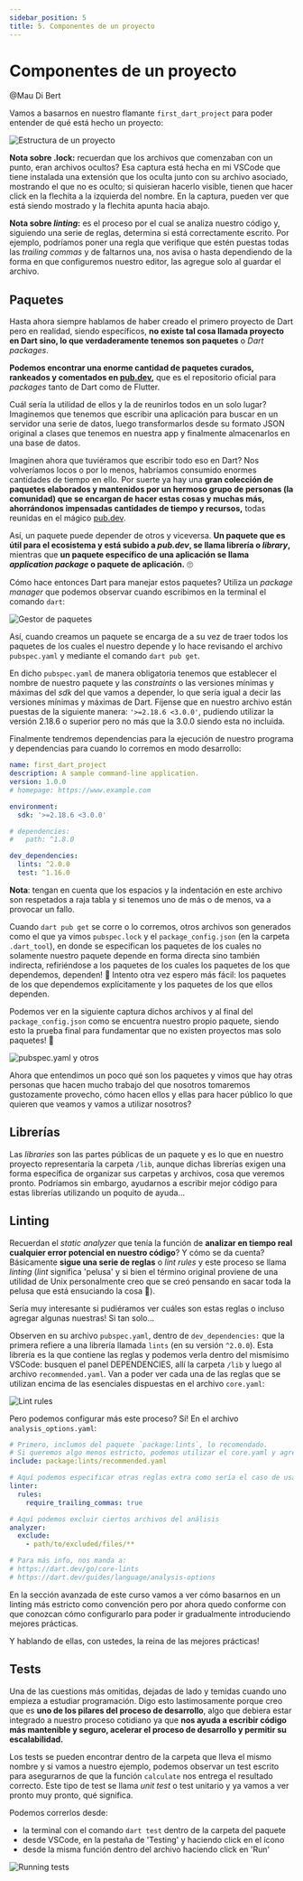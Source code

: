 ```yaml
---
sidebar_position: 5
title: 5. Componentes de un proyecto
---
```


# Componentes de un proyecto

@Mau Di Bert

Vamos a basarnos en nuestro flamante `first_dart_project` para poder entender de qué está hecho un proyecto:

![Estructura de un proyecto](5.1_estructura_de_proyecto.png)

__Nota sobre .lock:__ recuerdan que los archivos que comenzaban con un punto, eran archivos ocultos? Esa captura está hecha en mi VSCode que tiene instalada una extensión que los oculta junto con su archivo asociado, mostrando el que no es oculto; si quisieran hacerlo visible, tienen que hacer click en la flechita a la izquierda del nombre. En la captura, pueden ver que está siendo mostrado y la flechita apunta hacia abajo.

__Nota sobre _linting_:__ es el proceso por el cual se analiza nuestro código y, siguiendo una serie de reglas, determina si está correctamente escrito. Por ejemplo, podríamos poner una regla que verifique que estén puestas todas las _trailing commas_ y de faltarnos una, nos avisa o hasta dependiendo de la forma en que configuremos nuestro editor, las agregue solo al guardar el archivo.

## Paquetes

Hasta ahora siempre hablamos de haber creado el primero proyecto de Dart pero en realidad, siendo específicos, __no existe tal cosa llamada proyecto en Dart sino, lo que verdaderamente tenemos son paquetes__ o _Dart packages_.

__Podemos encontrar una enorme cantidad de paquetes curados, rankeados y comentados en [pub.dev](https://pub.dev/),__ que es el repositorio oficial para _packages_ tanto de Dart como de Flutter.

Cuál sería la utilidad de ellos y la de reunirlos todos en un solo lugar? Imaginemos que tenemos que escribir una aplicación para buscar en un servidor una serie de datos, luego transformarlos desde su formato JSON original a clases que tenemos en nuestra app y finalmente almacenarlos en una base de datos.

Imaginen ahora que tuviéramos que escribir todo eso en Dart? Nos volveríamos locos o por lo menos, habríamos consumido enormes cantidades de tiempo en ello.
Por suerte ya hay una __gran colección de paquetes elaborados y mantenidos por un hermoso grupo de personas (la comunidad) que se encargan de hacer estas cosas y muchas más, ahorrándonos impensadas cantidades de tiempo y recursos,__ todas reunidas en el mágico [pub.dev](https://pub.dev/).

Así, un paquete puede depender de otros y viceversa. __Un paquete que es útil para el ecosistema y está subido a _pub.dev_, se llama librería o _library_,__ mientras que __un paquete específico de una aplicación se llama _application package_ o paquete de aplicación.__ 🙄

Cómo hace entonces Dart para manejar estos paquetes? Utiliza un _package manager_ que podemos observar cuando escribimos en la terminal el comando `dart`:

![Gestor de paquetes](5.2_gestor_de_paquetes.png)

Así, cuando creamos un paquete se encarga de a su vez de traer todos los paquetes de los cuales el nuestro depende y lo hace revisando el archivo `pubspec.yaml` y mediante el comando `dart pub get`.

En dicho `pubspec.yaml` de manera obligatoria tenemos que establecer el nombre de nuestro paquete y las _constraints_ o las versiones mínimas y máximas del _sdk_ del que vamos a depender, lo que sería igual a decir las versiones mínimas y máximas de Dart. Fíjense que en nuestro archivo están puestas de la siguiente manera: `'>=2.18.6 <3.0.0'`, pudiendo utilizar la versión 2.18.6 o superior pero no más que la 3.0.0 siendo esta no incluida.

Finalmente tendremos dependencias para la ejecución de nuestro programa y dependencias para cuando lo corremos en modo desarrollo:

```yaml
name: first_dart_project
description: A sample command-line application.
version: 1.0.0
# homepage: https://www.example.com

environment:
  sdk: '>=2.18.6 <3.0.0'

# dependencies:
#   path: ^1.8.0

dev_dependencies:
  lints: ^2.0.0
  test: ^1.16.0

```

__Nota__: tengan en cuenta que los espacios y la indentación en este archivo son respetados a raja tabla y si tenemos uno de más o de menos, va a provocar un fallo.

Cuando `dart pub get` se corre o lo corremos, otros archivos son generados como el que ya vimos `pubspec.lock` y el `package_config.json` (en la carpeta `.dart_tool`), en donde se especifican los paquetes de los cuales no solamente nuestro paquete depende en forma directa sino también indirecta, refiriéndose a los paquetes de los cuales los paquetes de los que dependemos, dependen! 🥴 Intento otra vez espero más fácil: los paquetes de los que dependemos explícitamente y los paquetes de los que ellos dependen.

Podemos ver en la siguiente captura dichos archivos y al final del `package_config.json` como se encuentra nuestro propio paquete, siendo esto la prueba final para fundamentar que no existen proyectos mas solo paquetes! 🤣

![pubspec.yaml y otros](5.3_pubspec.yaml.gif)

Ahora que entendimos un poco qué son los paquetes y vimos que hay otras personas que hacen mucho trabajo del que nosotros tomaremos gustozamente provecho, cómo hacen ellos y ellas para hacer público lo que quieren que veamos y vamos a utilizar nosotros?

## Librerías

Las _libraries_ son las partes públicas de un paquete y es lo que en nuestro proyecto representaría la carpeta `/lib`, aunque dichas librerías exigen una forma específica de organizar sus carpetas y archivos, cosa que veremos pronto. Podríamos sin embargo, ayudarnos a escribir mejor código para estas librerías utilizando un poquito de ayuda...

## Linting

Recuerdan el _static analyzer_ que tenía la función de __analizar en tiempo real cualquier error potencial en nuestro código__? Y cómo se da cuenta? Básicamente __sigue una serie de reglas__ o _lint rules_ y este proceso se llama _linting_ (_lint_ significa 'pelusa' y si bien el término original proviene de una utilidad de Unix personalmente creo que se creó pensando en sacar toda la pelusa que está ensuciando la cosa 🤣).

Sería muy interesante si pudiéramos ver cuáles son estas reglas o incluso agregar algunas nuestras! Si tan solo...

Observen en su archivo `pubspec.yaml`, dentro de `dev_dependencies:` que la primera refiere a una librería llamada `lints` (en su versión `^2.0.0`). Esta librería es la que contiene las reglas y podemos verla dentro del mismísimo VSCode: busquen el panel DEPENDENCIES, allí la carpeta `/lib` y luego al archivo `recommended.yaml`. Van a poder ver cada una de las reglas que se utilizan encima de las esenciales dispuestas en el archivo `core.yaml`:

![Lint rules](5.4_lint_rules.gif)

Pero podemos configurar más este proceso? Sí! En el archivo `analysis_options.yaml`:

```yaml
# Primero, inclumos del paquete `package:lints`, lo recomendado.
# Si queremos algo menos estricto, podemos utilizar el core.yaml y agregar las que querramos.
include: package:lints/recommended.yaml

# Aquí podemos especificar otras reglas extra como sería el caso de usar trailing commas
linter:
  rules:
    require_trailing_commas: true

# Aquí podemos excluir ciertos archivos del análisis
analyzer:
  exclude:
    - path/to/excluded/files/**

# Para más info, nos manda a:
# https://dart.dev/go/core-lints
# https://dart.dev/guides/language/analysis-options
```

En la sección avanzada de este curso vamos a ver cómo basarnos en un linting más estricto como convención pero por ahora quedo conforme con que conozcan cómo configurarlo para poder ir gradualmente introduciendo mejores prácticas.

Y hablando de ellas, con ustedes, la reina de las mejores prácticas!

## Tests

Una de las cuestions más omitidas, dejadas de lado y temidas cuando uno empieza a estudiar programación. Digo esto lastimosamente porque creo que es __uno de los pilares del proceso de desarrollo__, algo que debiera estar integrado a nuestro proceso cotidiano ya que __nos ayuda a escribir código más mantenible y seguro, acelerar el proceso de desarrollo y permitir su escalabilidad.__

Los tests se pueden encontrar dentro de la carpeta que lleva el mismo nombre y si vamos a nuestro ejemplo, podemos observar un test escrito para asegurarnos de que la función `calculate` nos entrega el resultado correcto. Este tipo de test se llama _unit test_ o test unitario y ya vamos a ver pronto muy pronto, qué significa.

Podemos correrlos desde:

- la terminal con el comando `dart test` dentro de la carpeta del paquete
- desde VSCode, en la pestaña de 'Testing' y haciendo click en el ícono
- desde la misma función dentro del archivo haciendo click en 'Run'

![Running tests](5.5_running_tests.gif)
